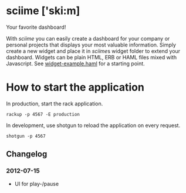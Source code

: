 # sciime ['ski:m]

Your favorite dashboard!

With *sciime* you can easily create a dashboard for your company or personal projects that displays your most valuable information. Simply create a new widget and place it in *sciime*s widget folder to extend your dashboard. Widgets can be plain HTML, ERB or HAML files mixed with Javascript. See [widget-example.haml][example] for a starting point.

[example]: https://github.com/sciime/sciime/blob/master/views/widgets/widget-example.haml "Sciime Example Widget"

# How to start the application

In production, start the rack application.

    rackup -p 4567 -E production

In development, use shotgun to reload the application on every request.

    shotgun -p 4567

## Changelog
### 2012-07-15

* UI for play-/pause
